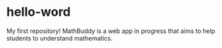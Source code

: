 # hello-word
My first repository! 
MathBuddy is a web app in progress that aims to help students to understand mathematics.
